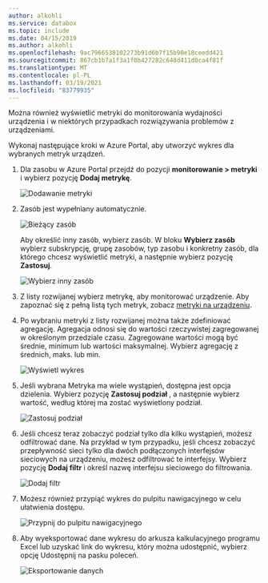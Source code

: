 ```yaml
---
author: alkohli
ms.service: databox
ms.topic: include
ms.date: 04/15/2019
ms.author: alkohli
ms.openlocfilehash: 9ac7966538102273b91d6b7f15b90e18ceedd421
ms.sourcegitcommit: 867cb1b7a1f3a1f0b427282c648d411d0ca4f81f
ms.translationtype: MT
ms.contentlocale: pl-PL
ms.lasthandoff: 03/19/2021
ms.locfileid: "83779935"
---
```

Można również wyświetlić metryki do monitorowania wydajności urządzenia i w niektórych przypadkach rozwiązywania problemów z urządzeniami.

Wykonaj następujące kroki w Azure Portal, aby utworzyć wykres dla wybranych metryk urządzeń.

1. Dla zasobu w Azure Portal przejdź do pozycji **monitorowanie > metryki** i wybierz pozycję **Dodaj metrykę**.

    ![Dodawanie metryki](media/data-box-edge-gateway-view-metrics/view-metrics-1.png)

2. Zasób jest wypełniany automatycznie.  

    ![Bieżący zasób](media/data-box-edge-gateway-view-metrics/view-metrics-2.png)

    Aby określić inny zasób, wybierz zasób. W bloku **Wybierz zasób** wybierz subskrypcję, grupę zasobów, typ zasobu i konkretny zasób, dla którego chcesz wyświetlić metryki, a następnie wybierz pozycję **Zastosuj**.

    ![Wybierz inny zasób](media/data-box-edge-gateway-view-metrics/view-metrics-3.png)

3. Z listy rozwijanej wybierz metrykę, aby monitorować urządzenie. Aby zapoznać się z pełną listą tych metryk, zobacz [metryki na urządzeniu](#metrics-on-your-device).

4. Po wybraniu metryki z listy rozwijanej można także zdefiniować agregację. Agregacja odnosi się do wartości rzeczywistej zagregowanej w określonym przedziale czasu. Zagregowane wartości mogą być średnie, minimum lub wartości maksymalnej. Wybierz agregację z średnich, maks. lub min.

    ![Wyświetl wykres](media/data-box-edge-gateway-view-metrics/view-metrics-4.png)

5. Jeśli wybrana Metryka ma wiele wystąpień, dostępna jest opcja dzielenia. Wybierz pozycję **Zastosuj podział** , a następnie wybierz wartość, według której ma zostać wyświetlony podział.

    ![Zastosuj podział](media/data-box-edge-gateway-view-metrics/view-metrics-5.png)

6. Jeśli chcesz teraz zobaczyć podział tylko dla kilku wystąpień, możesz odfiltrować dane. Na przykład w tym przypadku, jeśli chcesz zobaczyć przepływność sieci tylko dla dwóch podłączonych interfejsów sieciowych na urządzeniu, możesz odfiltrować te interfejsy. Wybierz pozycję **Dodaj filtr** i określ nazwę interfejsu sieciowego do filtrowania.

    ![Dodaj filtr](media/data-box-edge-gateway-view-metrics/view-metrics-6.png)

7. Możesz również przypiąć wykres do pulpitu nawigacyjnego w celu ułatwienia dostępu.

    ![Przypnij do pulpitu nawigacyjnego](media/data-box-edge-gateway-view-metrics/view-metrics-7.png)

8. Aby wyeksportować dane wykresu do arkusza kalkulacyjnego programu Excel lub uzyskać link do wykresu, który można udostępnić, wybierz opcję Udostępnij na pasku poleceń.

    ![Eksportowanie danych](media/data-box-edge-gateway-view-metrics/view-metrics-8.png)
